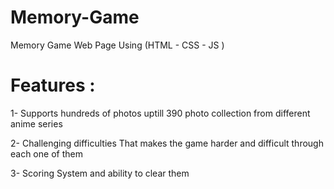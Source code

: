 # Memory-Game
Memory Game Web Page Using (HTML - CSS - JS )

# Features :

1-	Supports hundreds of photos uptill 390 photo collection from different anime series

2-	Challenging difficulties That makes the game harder and difficult through each one of them  

3-	Scoring System and ability to clear them
